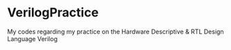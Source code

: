 # VerilogPractice
My codes regarding my practice on the Hardware Descriptive &amp; RTL Design Language Verilog
